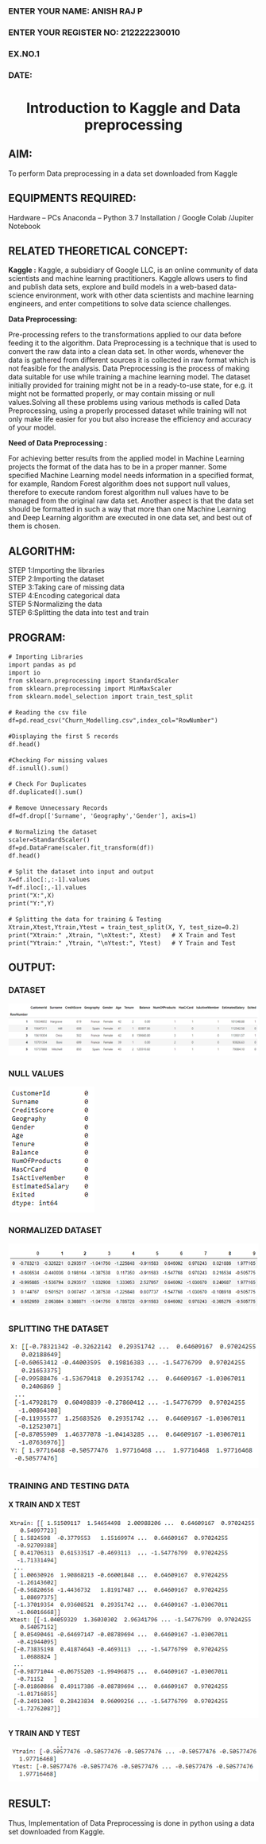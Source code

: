 <H3>ENTER YOUR NAME: ANISH RAJ P</H3>
<H3>ENTER YOUR REGISTER NO: 212222230010</H3>
<H3>EX.NO.1</H3>
<H3>DATE: </H3>
<H1 ALIGN =CENTER> Introduction to Kaggle and Data preprocessing</H1>

## AIM:

To perform Data preprocessing in a data set downloaded from Kaggle

## EQUIPMENTS REQUIRED:
Hardware – PCs
Anaconda – Python 3.7 Installation / Google Colab /Jupiter Notebook

## RELATED THEORETICAL CONCEPT:

**Kaggle :**
Kaggle, a subsidiary of Google LLC, is an online community of data scientists and machine learning practitioners. Kaggle allows users to find and publish data sets, explore and build models in a web-based data-science environment, work with other data scientists and machine learning engineers, and enter competitions to solve data science challenges.

**Data Preprocessing:**

Pre-processing refers to the transformations applied to our data before feeding it to the algorithm. Data Preprocessing is a technique that is used to convert the raw data into a clean data set. In other words, whenever the data is gathered from different sources it is collected in raw format which is not feasible for the analysis.
Data Preprocessing is the process of making data suitable for use while training a machine learning model. The dataset initially provided for training might not be in a ready-to-use state, for e.g. it might not be formatted properly, or may contain missing or null values.Solving all these problems using various methods is called Data Preprocessing, using a properly processed dataset while training will not only make life easier for you but also increase the efficiency and accuracy of your model.

**Need of Data Preprocessing :**

For achieving better results from the applied model in Machine Learning projects the format of the data has to be in a proper manner. Some specified Machine Learning model needs information in a specified format, for example, Random Forest algorithm does not support null values, therefore to execute random forest algorithm null values have to be managed from the original raw data set.
Another aspect is that the data set should be formatted in such a way that more than one Machine Learning and Deep Learning algorithm are executed in one data set, and best out of them is chosen.


## ALGORITHM:
STEP 1:Importing the libraries<BR>
STEP 2:Importing the dataset<BR>
STEP 3:Taking care of missing data<BR>
STEP 4:Encoding categorical data<BR>
STEP 5:Normalizing the data<BR>
STEP 6:Splitting the data into test and train<BR>

##  PROGRAM:
```
# Importing Libraries
import pandas as pd                                                 
import io
from sklearn.preprocessing import StandardScaler
from sklearn.preprocessing import MinMaxScaler
from sklearn.model_selection import train_test_split

# Reading the csv file 
df=pd.read_csv("Churn_Modelling.csv",index_col="RowNumber")

#Displaying the first 5 records         
df.head()

#Checking For missing values
df.isnull().sum()

# Check For Duplicates 
df.duplicated().sum()

# Remove Unnecessary Records            
df=df.drop(['Surname', 'Geography','Gender'], axis=1)

# Normalizing the dataset
scaler=StandardScaler()                                             
df=pd.DataFrame(scaler.fit_transform(df))
df.head()

# Split the dataset into input and output
X=df.iloc[:,:-1].values
Y=df.iloc[:,-1].values                     
print("X:",X)
print("Y:",Y)

# Splitting the data for training & Testing          
Xtrain,Xtest,Ytrain,Ytest = train_test_split(X, Y, test_size=0.2)
print("Xtrain:" ,Xtrain, "\nXtest:", Xtest)   # X Train and Test
print("Ytrain:" ,Ytrain, "\nYtest:", Ytest)   # Y Train and Test                  
```

## OUTPUT:
### DATASET
![DATASET](1.png)
### NULL VALUES
![NULL VALUES](2.png)

### NORMALIZED DATASET
![NORMALIZED DATASET](3.png)

### SPLITTING THE DATASET
![SPLITTING THE DATASET](4.png)

### TRAINING AND TESTING DATA
#### X TRAIN AND X TEST
![X TRAIN AND X TEST](5.png)
#### Y TRAIN AND Y TEST
![Y TRAIN AND Y TEST](6.png)
## RESULT:
Thus, Implementation of Data Preprocessing is done in python  using a data set downloaded from Kaggle.


